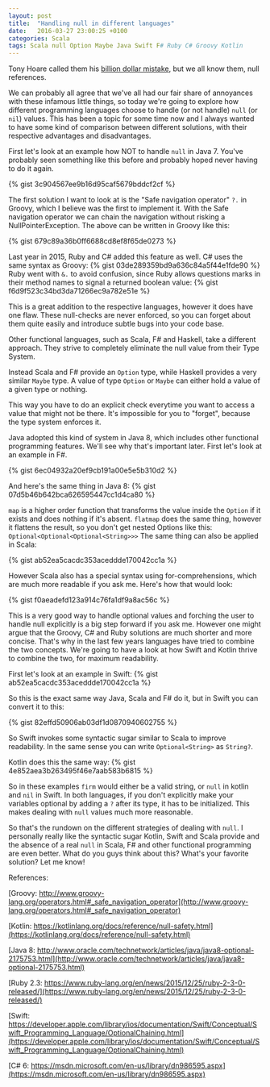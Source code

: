 ```yaml
---
layout: post
title:  "Handling null in different languages"
date:   2016-03-27 23:00:25 +0100
categories: Scala
tags: Scala null Option Maybe Java Swift F# Ruby C# Groovy Kotlin
---
```


Tony Hoare called them his [billion dollar mistake][tony], but we all know them, null references.

We can probably all agree that we've all had our fair share of annoyances with these infamous little things,
so today we're going to explore how different programming languages choose to handle (or not handle) `null` (or `nil`) values.
This has been a topic for some time now and I always wanted to have some kind of comparison between different solutions,
 with their respective advantages and disadvantages.
 
First let's look at an example how NOT to handle `null` in Java 7. 
You've probably seen something like this before and probably hoped never having to do it again.

{% gist 3c904567ee9b16d95caf5679bddcf2cf %}

The first solution I want to look at is the "Safe navigation operator" `?.` in Groovy, which I believe was the first to implement it.
With the Safe navigation operator we can chain the navigation without risking a NullPointerException. 
The above can be written in Groovy like this:

{% gist 679c89a36b0ff6688cd8ef8f65de0273 %}

Last year in 2015, Ruby and C# added this feature as well. 
C# uses the same syntax as Groovy:
{% gist 03de289359bd9a636c84a5f44e1fde90 %}
Ruby went with `&.` to avoid confusion, since Ruby allows questions marks in their method names to signal a returned boolean value:
{% gist f6d9f523c34bd3da71266ec9a782e51e %}

This is a great addition to the respective languages, however it does have one flaw. 
These null-checks are never enforced, so you can forget about them quite easily and introduce subtle bugs into your code base.

Other functional languages, such as Scala, F# and Haskell, take a different approach.
They strive to completely eliminate the null value from their Type System. 

Instead Scala and F# provide an `Option` type, while Haskell provides a very similar `Maybe` type.
A value of type `Option` or `Maybe` can either hold a value of a given type or nothing. 

This way you have to do an explicit check everytime you want to access a value that might not be there. 
It's impossible for you to "forget", because the type system enforces it. 

Java adopted this kind of system in Java 8, which includes other functional programming features. 
We'll see why that's important later. First let's look at an example in F#.

{% gist 6ec04932a20ef9cb191a00e5e5b310d2 %}

And here's the same thing in Java 8:
{% gist 07d5b46b642bca626595447cc1d4ca80 %}

`map` is a higher order function that transforms the value inside the `Option` if it exists and does nothing if it's absent.
`flatmap` does the same thing, however it flattens the result, so you don't get nested Options like this: `Optional<Optional<Optional<String>>>`
The same thing can also be applied in Scala:

{% gist ab52ea5cacdc353aceddde170042cc1a %}

However Scala also has a special syntax using for-comprehensions, which are much more readable if you ask me.
Here's how that would look:


{% gist f0aeadefd123a914c76fa1df9a8ac56c %}

This is a very good way to handle optional values and forching the user to handle null explicitly is a big step forward if you ask me.
However one might argue that the Groovy, C# and Ruby solutions are much shorter and more concise.
That's why in the last few years languages have tried to combine the two concepts.
We're going to have a look at how Swift and Kotlin thrive to combine the two, for maximum readability.

First let's look at an example in Swift:
{% gist ab52ea5cacdc353aceddde170042cc1a %}

So this is the exact same way Java, Scala and F# do it, but in Swift you can convert it to this:

{% gist 82effd50906ab03df1d0870940602755 %}

So Swift invokes some syntactic sugar similar to Scala to improve readability. 
In the same sense you can write `Optional<String>` as `String?`. 

Kotlin does this the same way:
{% gist 4e852aea3b263495f46e7aab583b6815 %}

So in these examples `firm` would either be a valid string, or `null` in kotlin and `nil` in Swift.
In both languages, if you don't explicitly make your variables optional by adding a `?` after its type, it has to be initialized.
This makes dealing with `null` values much more reasonable. 

So that's the rundown on the different strategies of dealing with `null`. 
I personally really like the syntactic sugar Kotlin, Swift and Scala provide and the absence of a real `null` in Scala, F# and other functional programming are even better.
What do you guys think about this? What's your favorite solution? Let me know!


References:

[Groovy: http://www.groovy-lang.org/operators.html#_safe_navigation_operator](http://www.groovy-lang.org/operators.html#_safe_navigation_operator)

[Kotlin: https://kotlinlang.org/docs/reference/null-safety.html](https://kotlinlang.org/docs/reference/null-safety.html)

[Java 8: http://www.oracle.com/technetwork/articles/java/java8-optional-2175753.html](http://www.oracle.com/technetwork/articles/java/java8-optional-2175753.html)

[Ruby 2.3: https://www.ruby-lang.org/en/news/2015/12/25/ruby-2-3-0-released/](https://www.ruby-lang.org/en/news/2015/12/25/ruby-2-3-0-released/)

[Swift: https://developer.apple.com/library/ios/documentation/Swift/Conceptual/Swift_Programming_Language/OptionalChaining.html](https://developer.apple.com/library/ios/documentation/Swift/Conceptual/Swift_Programming_Language/OptionalChaining.html)

[C# 6: https://msdn.microsoft.com/en-us/library/dn986595.aspx](https://msdn.microsoft.com/en-us/library/dn986595.aspx)

[tony]: http://www.infoq.com/presentations/Null-References-The-Billion-Dollar-Mistake-Tony-Hoare

